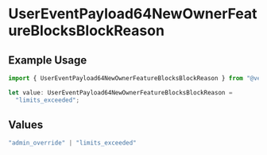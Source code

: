 # UserEventPayload64NewOwnerFeatureBlocksBlockReason

## Example Usage

```typescript
import { UserEventPayload64NewOwnerFeatureBlocksBlockReason } from "@vercel/sdk/models/userevent.js";

let value: UserEventPayload64NewOwnerFeatureBlocksBlockReason =
  "limits_exceeded";
```

## Values

```typescript
"admin_override" | "limits_exceeded"
```